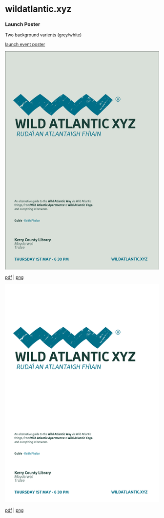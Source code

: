 # wildatlantic.xyz


### Launch Poster

Two background varients (grey/white)


[launch event poster](launch)

![](launch/export/poster_grey.png)

[pdf](launch/export/poster_grey.pdf) |
[png](launch/export/poster_grey.png)


![](launch/export/poster_white.png)

[pdf](launch/export/poster_white.pdf) |
[png](launch/export/poster_white.png)
